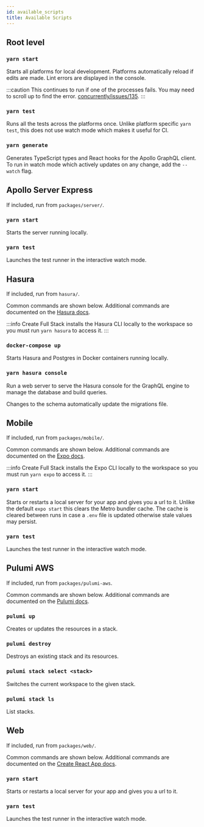 ```yaml
---
id: available_scripts
title: Available Scripts
---
```


## Root level

### `yarn start`

Starts all platforms for local development. Platforms automatically reload if edits are made. Lint errors are displayed in the console.

:::caution
This continues to run if one of the processes fails. You may need to scroll up to find the error. [concurrently/issues/135](https://github.com/kimmobrunfeldt/concurrently/issues/135).
:::

### `yarn test`

Runs all the tests across the platforms once. Unlike platform specific `yarn test`, this does not use watch mode which makes it useful for CI.

### `yarn generate`

Generates TypeScript types and React hooks for the Apollo GraphQL client. To run in watch mode which actively updates on any change, add the `--watch` flag.

## Apollo Server Express

If included, run from `packages/server/`.

### `yarn start`

Starts the server running locally.

### `yarn test`

Launches the test runner in the interactive watch mode.

## Hasura

If included, run from `hasura/`.

Common commands are shown below. Additional commands are documented on the [Hasura docs](https://hasura.io/docs/1.0/graphql/core/hasura-cli/index.html#commands).

:::info
Create Full Stack installs the Hasura CLI locally to the workspace so you must run `yarn hasura` to access it.
:::

### `docker-compose up`

Starts Hasura and Postgres in Docker containers running locally.

### `yarn hasura console`

Run a web server to serve the Hasura console for the GraphQL engine to manage the database and build queries.

Changes to the schema automatically update the migrations file.

## Mobile

If included, run from `packages/mobile/`.

Common commands are shown below. Additional commands are documented on the [Expo docs](https://docs.expo.io/workflow/expo-cli/#commands).

:::info
Create Full Stack installs the Expo CLI locally to the workspace so you must run `yarn expo` to access it.
:::

### `yarn start`

Starts or restarts a local server for your app and gives you a url to it. Unlike the default `expo start` this clears the Metro bundler cache. The cache is cleared between runs in case a `.env` file is updated otherwise stale values may persist.

### `yarn test`

Launches the test runner in the interactive watch mode.

## Pulumi AWS

If included, run from `packages/pulumi-aws`.

Common commands are shown below. Additional commands are documented on the [Pulumi docs](https://www.pulumi.com/docs/reference/cli/#common-commands).

### `pulumi up`

Creates or updates the resources in a stack.

### `pulumi destroy`

Destroys an existing stack and its resources.

### `pulumi stack select <stack>`

Switches the current workspace to the given stack.

### `pulumi stack ls`

List stacks.

## Web

If included, run from `packages/web/`.

Common commands are shown below. Additional commands are documented on the [Create React App docs](https://create-react-app.dev/docs/available-scripts).

### `yarn start`

Starts or restarts a local server for your app and gives you a url to it.

### `yarn test`

Launches the test runner in the interactive watch mode.
